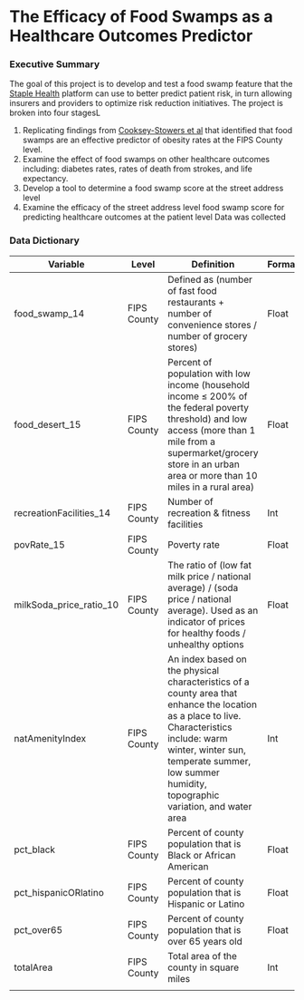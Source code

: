 # The Efficacy of Food Swamps as a Healthcare Outcomes Predictor

### Executive Summary
The goal of this project is to develop and test a food swamp feature that the [Staple Health](https://staplehealth.io/) platform can use to better predict patient risk, in turn allowing insurers and providers to optimize risk reduction initiatives. The project is broken into four stagesL
1) Replicating findings from [Cooksey-Stowers et al](https://www.ncbi.nlm.nih.gov/pmc/articles/PMC5708005/) that identified that food swamps are an effective predictor of obesity rates at the FIPS County level.
2) Examine the effect of food swamps on other healthcare outcomes including: diabetes rates, rates of death from strokes, and life expectancy.
3) Develop a tool to determine a food swamp score at the street address level
4) Examine the efficacy of the street address level food swamp score for predicting healthcare outcomes at the patient level
Data was collected


### Data Dictionary
| Variable | Level | Definition | Format | Source | Year |
|-------------------------|-------------|----------------------------------------------------------------------------------------------------------------------------------------------------------------------------------------------------------------------------------------------|--------|------------------------------|-------------------------|
| food_swamp_14 | FIPS County | Defined as (number of fast food restaurants + number of convenience stores / number of grocery stores) | Float | USDA Food Atlas | 2014 |
| food_desert_15 | FIPS County | Percent of population with low income (household income ≤ 200% of the federal poverty threshold) and low access (more than 1 mile from a supermarket/grocery store in an urban area or more than 10 miles in a rural area) | Float | USDA Food Atlas | 2015 |
| recreationFacilities_14 | FIPS County | Number of recreation & fitness facilities | Int | USDA Food Atlas | 2014 |
| povRate_15 | FIPS County | Poverty rate | Float | USDA Food Atlas | 2015 |
| milkSoda_price_ratio_10 | FIPS County | The ratio of (low fat milk price / national average) / (soda price / national average). Used as an indicator of prices for healthy foods / unhealthy options | Float | USDA Food Atlas | 2010 |
| natAmenityIndex | FIPS County | An index based on the physical characteristics of a county area that enhance the location as a place to live. Characteristics include: warm winter, winter sun, temperate summer, low summer humidity, topographic variation, and water area | Int | USDA Natural Amenities Scale | 1999 |
| pct_black | FIPS County | Percent of county population that is Black or African American | Float | American Community Survey | 2017  (5 year estimate) |
| pct_hispanicORlatino | FIPS County | Percent of county population that is Hispanic or Latino | Float | American Community Survey | 2017  (5 year estimate) |
| pct_over65 | FIPS County | Percent of county population that is over 65 years old | Float | American Community Survey | 2017 (5 year estimate) |
| totalArea | FIPS County | Total area of the county in square miles | Int | 2010 U.S. Census | 2010 |
|  |  |  |  |  |  |